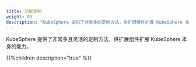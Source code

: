 ```yaml
---
title: 功能定制
weight: 03
description: "KubeSphere 提供了非常多的定制方法，供扩展组件扩展 KubeSphere 本身的能力"
---
```


KubeSphere 提供了非常多且灵活的定制方法，供扩展组件扩展 KubeSphere 本身的能力。

{{%children description="true" %}}

